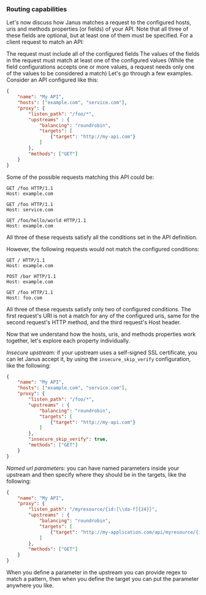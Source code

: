 
### Routing capabilities

Let's now discuss how Janus matches a request to the configured hosts, uris and methods properties (or fields) of your API. Note that all three of these fields are optional, but at least one of them must be specified. For a client request to match an API:

The request must include all of the configured fields
The values of the fields in the request must match at least one of the configured values (While the field configurations accepts one or more values, a request needs only one of the values to be considered a match)
Let's go through a few examples. Consider an API configured like this:

```json
{
    "name": "My API",
    "hosts": ["example.com", "service.com"],
    "proxy": {
        "listen_path": "/foo/*",
        "upstreams" : {
            "balancing": "roundrobin",
            "targets": [
                {"target": "http://my-api.com"}
            ]
        },
        "methods": ["GET"]
    }
}
```

Some of the possible requests matching this API could be:

```http
GET /foo HTTP/1.1
Host: example.com
```

```http
GET /foo HTTP/1.1
Host: service.com
```

```http
GET /foo/hello/world HTTP/1.1
Host: example.com
```

All three of these requests satisfy all the conditions set in the API definition.

However, the following requests would not match the configured conditions:

```http
GET / HTTP/1.1
Host: example.com
```

```http
POST /bar HTTP/1.1
Host: example.com
```

```http
GET /foo HTTP/1.1
Host: foo.com
```

All three of these requests satisfy only two of configured conditions. The first request's URI is not a match for any of the configured uris, same for the second request's HTTP method, and the third request's Host header.

Now that we understand how the hosts, uris, and methods properties work together, let's explore each property individually.

*Insecure upstream:* if your upstream uses a self-signed SSL certificate, you can let Janus accept it, by using the `insecure_skip_verify` configuration, like the following:

```json
{
    "name": "My API",
    "hosts": ["example.com", "service.com"],
    "proxy": {
        "listen_path": "/foo/*",
        "upstreams" : {
            "balancing": "roundrobin",
            "targets": [
                {"target": "http://my-api.com"}
            ]
        },
        "insecure_skip_verify": true,
        "methods": ["GET"]
    }
}
```

*Named url parameters:* you can have named parameters inside your upstream and then specify where they should be in the targets, like the following:
```json
{
    "name": "My API",
    "proxy": {
        "listen_path": "/myresource/{id:[\\da-f]{24}}",
        "upstreams" : {
            "balancing": "roundrobin",
            "targets": [
                {"target": "http://my-application.com/api/myresource/{id}"}
            ]
        },
        "methods": ["GET"]
    }
}
```
When you define a parameter in the upstream you can provide regex to match a pattern, then when you define the target you can put the parameter anywhere you like.

